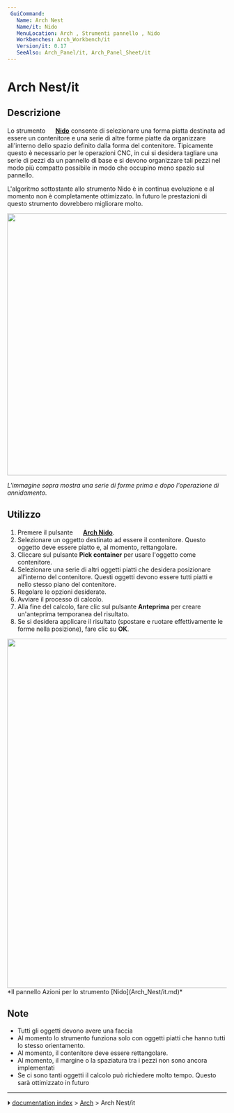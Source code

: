 ```yaml
---
 GuiCommand:
   Name: Arch Nest
   Name/it: Nido
   MenuLocation: Arch , Strumenti pannello , Nido
   Workbenches: Arch_Workbench/it
   Version/it: 0.17
   SeeAlso: Arch_Panel/it, Arch_Panel_Sheet/it
---
```


# Arch Nest/it



## Descrizione

Lo strumento **<img src="images/Arch_Nest.svg" width=16px> [Nido](Arch_Nest/it.md)** consente di selezionare una forma piatta destinata ad essere un contenitore e una serie di altre forme piatte da organizzare all\'interno dello spazio definito dalla forma del contenitore. Tipicamente questo è necessario per le operazioni CNC, in cui si desidera tagliare una serie di pezzi da un pannello di base e si devono organizzare tali pezzi nel modo più compatto possibile in modo che occupino meno spazio sul pannello.

L\'algoritmo sottostante allo strumento Nido è in continua evoluzione e al momento non è completamente ottimizzato. In futuro le prestazioni di questo strumento dovrebbero migliorare molto.

<img alt="" src=images/Arch_Nest_example.jpg  style="width:600px;">

*L\'immagine sopra mostra una serie di forme prima e dopo l\'operazione di annidamento.*



## Utilizzo

1.  Premere il pulsante **<img src="images/Arch_Nest.svg" width=16px> [Arch Nido](Arch_Nest/it.md)**.
2.  Selezionare un oggetto destinato ad essere il contenitore. Questo oggetto deve essere piatto e, al momento, rettangolare.
3.  Cliccare sul pulsante **Pick container** per usare l\'oggetto come contenitore.
4.  Selezionare una serie di altri oggetti piatti che desidera posizionare all\'interno del contenitore. Questi oggetti devono essere tutti piatti e nello stesso piano del contenitore.
5.  Regolare le opzioni desiderate.
6.  Avviare il processo di calcolo.
7.  Alla fine del calcolo, fare clic sul pulsante **Anteprima** per creare un\'anteprima temporanea del risultato.
8.  Se si desidera applicare il risultato (spostare e ruotare effettivamente le forme nella posizione), fare clic su **OK**.

<img alt="" src=images/Arch_Nest_panel.jpg  style="width:800px;"> 
*Il pannello Azioni per lo strumento [Nido](Arch_Nest/it.md)*



## Note

-   Tutti gli oggetti devono avere una faccia
-   Al momento lo strumento funziona solo con oggetti piatti che hanno tutti lo stesso orientamento.
-   Al momento, il contenitore deve essere rettangolare.
-   Al momento, il margine o la spaziatura tra i pezzi non sono ancora implementati
-   Se ci sono tanti oggetti il calcolo può richiedere molto tempo. Questo sarà ottimizzato in futuro



---
⏵ [documentation index](../README.md) > [Arch](Arch_Workbench.md) > Arch Nest/it
